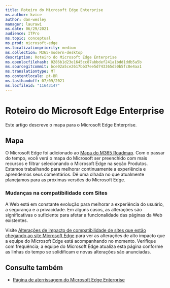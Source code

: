 ```yaml
---
title: Roteiro do Microsoft Edge Enterprise
ms.author: kvice
author: dan-wesley
manager: laurawi
ms.date: 06/29/2021
audience: ITPro
ms.topic: conceptual
ms.prod: microsoft-edge
ms.localizationpriority: medium
ms.collection: M365-modern-desktop
description: Roteiro do Microsoft Edge Enterprise
ms.openlocfilehash: 0286b1d23e1645cc87abbdef241a1bdd1ddb5a5b
ms.sourcegitcommit: bce02a5ce2617bb37ee5d743365d50b5fc8e4aa1
ms.translationtype: MT
ms.contentlocale: pt-BR
ms.lasthandoff: 07/09/2021
ms.locfileid: "11643147"
---
```

# <a name="microsoft-edge-enterprise-roadmap"></a>Roteiro do Microsoft Edge Enterprise

Este artigo descreve o mapa para o Microsoft Edge Enterprise.

## <a name="roadmap"></a>Mapa

O Microsoft Edge foi adicionado ao [Mapa do M365 Roadmap](https://www.microsoft.com/microsoft-365/roadmap?filters=&searchterms=Microsoft%2CEdge). Com o passar do tempo, você verá o mapa do Microsoft ser  preenchido com mais recursos e filtrar selecionando o Microsoft Edge na seção Produtos. Estamos trabalhando para melhorar continuamente a experiência e aprendemos seus comentários. Dê uma olhada no que atualmente planejamos para as próximas versões do Microsoft Edge. 

### <a name="site-compatibility-changes"></a>Mudanças na compatibilidade com Sites

A Web está em constante evolução para melhorar a experiência do usuário, a segurança e a privacidade. Em alguns casos, as alterações são significativas o suficiente para afetar a funcionalidade das páginas da Web existentes.

Visite [Alterações de impacto de compatibilidade de sites que estão chegando ao site Microsoft Edge](/microsoft-edge/web-platform/site-impacting-changes) para ver as alterações de alto impacto que a equipe do Microsoft Edge está acompanhando no momento. Verifique com frequência; a equipe do Microsoft Edge atualiza esta página conforme as linhas do tempo se solidificam e novas alterações são anunciadas.

## <a name="see-also"></a>Consulte também

- [Página de aterrissagem do Microsoft Edge Enterprise](https://aka.ms/EdgeEnterprise)